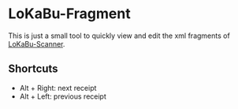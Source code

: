 # LoKaBu-Fragment

This is just a small tool to quickly view and edit the xml fragments of [LoKaBu-Scanner](https://github.com/H0rn0chse/LoKaBu-Scanner).

## Shortcuts
 * Alt + Right: next receipt
 * Alt + Left: previous receipt